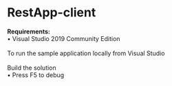 # RestApp-client

<b>Requirements:</b>
<br>
<a> • Visual Studio 2019 Community Edition </a><br><br>
<a> To run the sample application locally from Visual Studio </a><br><br>
<a> Build the solution </a><br>
<a> •	Press F5 to debug</a><br>
